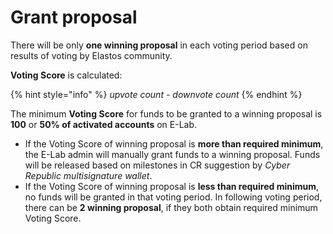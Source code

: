 # Grant proposal

There will be only **one winning proposal** in each voting period based on results of voting by Elastos community.

**Voting Score** is calculated:

{% hint style="info" %}
_upvote count - downvote count_
{% endhint %}



The minimum **Voting Score** for funds to be granted to a winning proposal is **100** or **50% of activated accounts** on E-Lab.

* If the Voting Score of winning proposal is **more than required minimum**, the E-Lab admin will manually grant funds to a winning proposal. Funds will be released based on milestones in CR suggestion by _Cyber Republic multisignature wallet_.
* If the Voting Score of winning proposal is **less than required minimum**, no funds will be granted in that voting period. In following voting period, there can be **2 winning proposal**, if they both obtain required minimum Voting Score.

